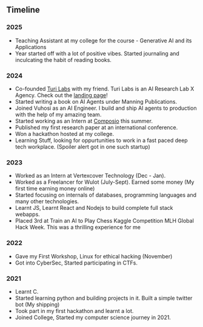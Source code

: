 ## Timeline

### 2025
- Teaching Assistant at my college for the course - Generative AI and its Applications
- Year started off with a lot of positive vibes. Started journaling and inculcating the habit of reading books.

### 2024
- Co-founded [Turi Labs](https://www.turilabs.tech) with my friend. Turi Labs is an AI Research Lab X Agency. Check out the [landing page](https://www.turilabs.tech)!
- Started writing a book on AI Agents under Manning Publications.
- Joined Vuhosi as an AI Engineer. I build and ship AI agents to production with the help of my amazing team.
- Started working as an Intern at [Composio](https://www.composio.dev/) this summer.
- Published my first research paper at an international conference.
- Won a hackathon hosted at my college.
- Learning Stuff, looking for oppurtunities to work in a fast paced deep tech workplace. (Spoiler alert got in one such startup) 

### 2023
- Worked as an Intern at Vertexcover Technology (Dec - Jan).
- Worked as a Freelancer for Wulot (July-Sept). Earned some money (My first time earning money online)
- Started focusing on internals of databases, programming languages and many other technologies.
- Learnt JS, Learnt React and Nodejs to build complete full stack webapps.
- Placed 3rd at Train an AI to Play Chess Kaggle Competition MLH Global Hack Week. This was a thrilling experience for me

### 2022
- Gave my First Workshop, Linux for ethical hacking (November)
- Got into CyberSec, Started participating in CTFs.


### 2021
- Learnt C.
- Started learning python and building projects in it. Built a simple twitter bot (My shipping) 
- Took part in my first hackathon and learnt a lot.
- Joined College, Started my computer science journey in 2021.